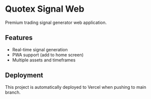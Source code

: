 # Quotex Signal Web

Premium trading signal generator web application.

## Features
- Real-time signal generation
- PWA support (add to home screen)
- Multiple assets and timeframes

## Deployment
This project is automatically deployed to Vercel when pushing to main branch.
